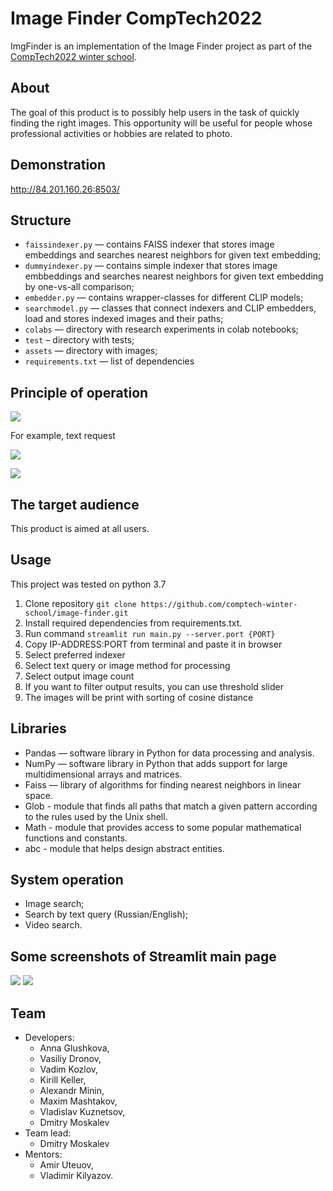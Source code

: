 # Image Finder CompTech2022

ImgFinder is an implementation of the Image Finder project as part of the [CompTech2022 winter school](https://comptechschool.com/). 

## About 

The goal of this product is to possibly help users in the task of quickly finding the right images. This opportunity will be useful for people whose professional activities or hobbies are related to photo. 

## Demonstration

http://84.201.160.26:8503/

## Structure

<!--main.py - main file -->
* 	`faissindexer.py` — contains FAISS indexer that stores image embeddings and searches nearest neighbors for given text embedding;
* 	`dummyindexer.py` — contains simple indexer that stores image embbeddings and searches nearest neighbors for given text embedding by one-vs-all comparison;
* 	`embedder.py` — contains wrapper-classes for different CLIP models;
*  `searchmodel.py` — classes that connect indexers and CLIP embedders, load and stores indexed images and their paths;
* 	`colabs` — directory with research experiments in colab notebooks;  
*  `test` – directory with tests;
* 	`assets` — directory with images;
*  `requirements.txt` — list of dependencies 

## Principle of operation  

![](https://github.com/comptech-winter-school/image-finder/blob/main/assets/Untitled%20Diagram.drawio1.drawio-4.png)

For example, text request

![](https://github.com/comptech-winter-school/image-finder/blob/main/assets/Untitled%20Diagram.drawio-2.png)

![](https://github.com/comptech-winter-school/image-finder/blob/main/assets/Untitled%20Diagram.drawio1.drawio-3.png)

## The target audience

This product is aimed at all users. 

## Usage

This project was tested on python 3.7
1. Clone repository `git clone https://github.com/comptech-winter-school/image-finder.git`
2. Install required dependencies from requirements.txt.
3. Run command `streamlit run main.py --server.port {PORT}`
4. Copy IP-ADDRESS:PORT from terminal and paste it in browser
5. Select preferred indexer
6. Select text query or image method for processing
7. Select output image count
8. If you want to filter output results, you can use threshold slider
9. The images will be print with sorting of cosine distance


## Libraries 

* Pandas — software library in Python for data processing and analysis. 
* NumPy — software library in Python that adds support for large multidimensional arrays and matrices. 
* Faiss — library of algorithms for finding nearest neighbors in linear space. 
* Glob - module that finds all paths that match a given pattern according to the rules used by the Unix shell.
* Math - module that provides access to some popular mathematical functions and constants.
* abc - module that helps design abstract entities.

## System operation

* Image search;  
* Search by text query (Russian/English); 
* Video search. 

## Some screenshots of Streamlit main page
![](https://github.com/comptech-winter-school/image-finder/blob/main/assets/streamlit_1.png)
![](https://github.com/comptech-winter-school/image-finder/blob/main/assets/streamlit_2.png)

## Team

* Developers: 
  * Anna Glushkova, 
  * Vasiliy Dronov, 
  * Vadim Kozlov, 
  * Kirill Keller, 
  * Alexandr Minin, 
  * Maxim Mashtakov, 
  * Vladislav Kuznetsov, 
  * Dmitry Moskalev
* Team lead: 
  * Dmitry Moskalev
* Mentors:
  * Amir Uteuov, 
  * Vladimir Kilyazov.

